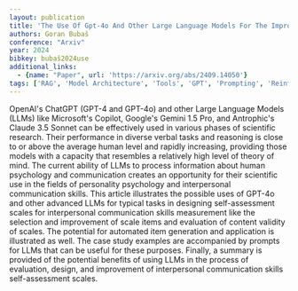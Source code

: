 ```yaml
---
layout: publication
title: 'The Use Of Gpt-4o And Other Large Language Models For The Improvement And Design Of Self-assessment Scales For Measurement Of Interpersonal Communication Skills'
authors: Goran Bubaš
conference: "Arxiv"
year: 2024
bibkey: bubaš2024use
additional_links:
  - {name: "Paper", url: 'https://arxiv.org/abs/2409.14050'}
tags: ['RAG', 'Model Architecture', 'Tools', 'GPT', 'Prompting', 'Reinforcement Learning']
---
```

OpenAI's ChatGPT (GPT-4 and GPT-4o) and other Large Language Models (LLMs)
like Microsoft's Copilot, Google's Gemini 1.5 Pro, and Antrophic's Claude 3.5
Sonnet can be effectively used in various phases of scientific research. Their
performance in diverse verbal tasks and reasoning is close to or above the
average human level and rapidly increasing, providing those models with a
capacity that resembles a relatively high level of theory of mind. The current
ability of LLMs to process information about human psychology and communication
creates an opportunity for their scientific use in the fields of personality
psychology and interpersonal communication skills. This article illustrates the
possible uses of GPT-4o and other advanced LLMs for typical tasks in designing
self-assessment scales for interpersonal communication skills measurement like
the selection and improvement of scale items and evaluation of content validity
of scales. The potential for automated item generation and application is
illustrated as well. The case study examples are accompanied by prompts for
LLMs that can be useful for these purposes. Finally, a summary is provided of
the potential benefits of using LLMs in the process of evaluation, design, and
improvement of interpersonal communication skills self-assessment scales.

